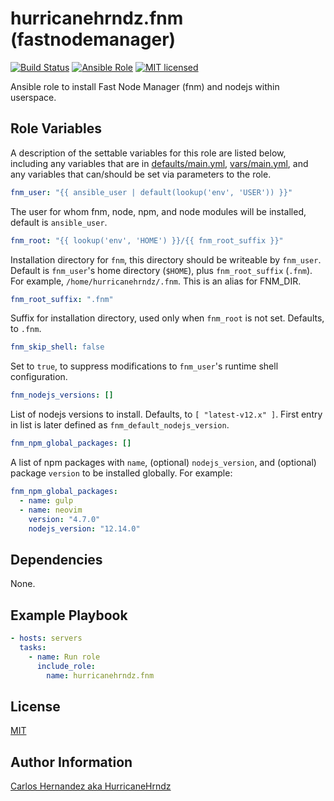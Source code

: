 # hurricanehrndz.fnm (fastnodemanager)

[![Build Status][action-badge]][action-link]
[![Ansible Role][ansible-badge]][ansible-link]
[![MIT licensed][lic-badge]][lic-link]

Ansible role to install Fast Node Manager (fnm) and nodejs within userspace.

## Role Variables

A description of the settable variables for this role are listed below,
including any variables that are in [defaults/main.yml](defaults/main.yml),
[vars/main.yml](vars/main.yml), and any variables that can/should be set via
parameters to the role.

```yaml
fnm_user: "{{ ansible_user | default(lookup('env', 'USER')) }}"
```

The user for whom fnm, node, npm, and node modules will be installed, default is
`ansible_user`.

```yaml
fnm_root: "{{ lookup('env', 'HOME') }}/{{ fnm_root_suffix }}"
```

Installation directory for `fnm`, this directory should be writeable by
`fnm_user`. Default is `fnm_user`'s home directory (`$HOME`),
plus `fnm_root_suffix` (`.fnm`). For example,
`/home/hurricanehrndz/.fnm`. This is an alias for FNM_DIR.

```yaml
fnm_root_suffix: ".fnm"
```

Suffix for installation directory, used only when `fnm_root` is not set.
Defaults, to `.fnm`.

```yaml
fnm_skip_shell: false
```

Set to `true`, to suppress modifications to `fnm_user`'s runtime
shell configuration.

```yaml
fnm_nodejs_versions: []
```

List of nodejs versions to install. Defaults, to `[ "latest-v12.x" ]`. First
entry in list is later defined as `fnm_default_nodejs_version`.

```yaml
fnm_npm_global_packages: []
```

A list of npm packages with `name`, (optional) `nodejs_version`, and (optional)
package `version` to be installed globally. For example:

```yaml
fnm_npm_global_packages:
  - name: gulp
  - name: neovim
    version: "4.7.0"
    nodejs_version: "12.14.0"
```

## Dependencies

None.

## Example Playbook

```yaml
- hosts: servers
  tasks:
    - name: Run role
      include_role:
        name: hurricanehrndz.fnm
```

## License

[MIT](LICENSE)

## Author Information

[Carlos Hernandez aka HurricaneHrndz](https://github.com/hurricanehrndz)

[action-badge]: https://img.shields.io/github/workflow/status/hurricanehrndz/ansible-fnm/CI?style=for-the-badge
[action-link]: https://github.com/hurricanehrndz/ansible-fnm/actions?query=workflow%3ACI
[ansible-badge]: https://img.shields.io/ansible/role/d/45604?style=for-the-badge
[ansible-link]: https://galaxy.ansible.com/hurricanehrndz/fnm
[lic-badge]: https://img.shields.io/badge/license-MIT-blue.svg?style=for-the-badge
[lic-link]: https://raw.githubusercontent.com/hurricanehrndz/ansible-fnm/master/LICENSE
